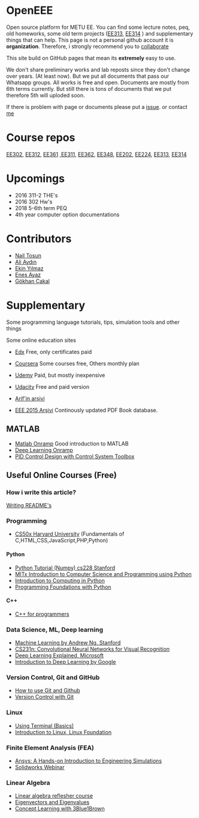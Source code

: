 # OpenEEE
Open source platform for METU EE. You can find some lecture notes, peq, old homeworks, some old term projects ([EE313](https://github.com/nailtosun/EE313termproject), [EE314](https://github.com/openeee/EE314) ) and supplementary things that can help. This page is not a personal github account it is **organization**. Therefore, i strongly recommend you to [collaborate](https://github.com/openeee/Supplementary/blob/master/howtoicollabrate.md)

This site build on GitHub pages that mean its **extremely** easy to use. 

We don't share preliminary works and lab reposts since they don't change over years. (At least now). But we put all documents that pass our Whatsapp groups. All works is free and open. Documents are mostly from 6th terms currently. But still there is tons of documents that we put therefore 5th will uploded soon. 

If there is problem with page or documents please put a [issue](https://guides.github.com/features/issues/). or contact [me](http://nailtosun.com)

# Course repos
[EE302](https://github.com/openeee/EE302), [EE312](https://github.com/openeee/EE312), [EE361](https://github.com/openeee/EE361) ,[EE311](https://github.com/openeee/EE311), [EE362](https://github.com/openeee/EE362), [EE348](https://github.com/openeee/EE348), [EE202](https://github.com/openeee/EE202), 
[EE224](https://github.com/openeee/EE224), [EE313](https://github.com/nailtosun/EE313termproject), [EE314](https://github.com/openeee/EE314)

# Upcomings
* 2016 311-2 THE's
* 2016 302 Hw's
* 2018 5-6th term PEQ
* 4th year computer option documentations

# Contributors
* [Nail Tosun](https://github.com/nailtosun)
* [Ali Aydın](https://github.com/aliaydin96)
* [Ekin Yılmaz](https://github.com/ekinyilmaz)
* [Enes Ayaz](https://github.com/EnesAyaz)
* [Gökhan Çakal](https://github.com/gkhnckl)

# Supplementary
Some programming language tutorials, tips, simulation tools and other things

Some online education sites
* [Edx](https://www.edx.org)  Free, only certificates paid
* [Coursera](https://www.coursera.org/) Some courses free, Others monthly plan
* [Udemy](https://www.udemy.com) Paid, but mostly inexpensive
* [Udacity](https://www.udacity.com/) Free and paid version

* [Arif'in arşivi](https://yadi.sk/d/EgX8BfGcehA7s/EE)
* [EEE 2015 Arşivi](https://drive.google.com/folderview?id=0B02_wnRomvjqbzNvdmZqeXFlSjQ) Continously updated PDF Book database.

## MATLAB
* [Matlab Onramp](https://www.mathworks.com/training-schedule/matlab-onramp.html)  Good introduction to MATLAB
* [Deep Learning Onramp](https://www.mathworks.com/training-schedule/deep-learning-onramp)
* [PID Control Design with Control System Toolbox](https://www.youtube.com/watch?v=2tKe0caUv1I&list=PLn8PRpmsu08qqzGklWmIZVEbaNAy4GdQ7)

## Useful Online Courses (Free)
### How i write this article?
[Writing README's](https://www.udacity.com/course/writing-readmes--ud777)

### Programming
* [CS50x Harvard University](https://www.edx.org/course/cs50s-introduction-computer-science-harvardx-cs50x) (Fundamentals of C,HTML,CSS,JavaScript,PHP,Python)

#### Python 
* [Python Tutorial (Numpy) cs228 Stanford](https://github.com/kuleshov/cs228-material/blob/master/tutorials/python/cs228-python-tutorial.ipynb)
* [MITx Introduction to Computer Science and Programming using Python](https://www.edx.org/course/introduction-to-computer-science-and-programming-using-python)
* [Introduction to Computing in Python](https://www.edx.org/xseries/gtx-introduction-to-computing-in-python#courses)
* [Programming Foundations with Python](https://www.udacity.com/course/programming-foundations-with-python--ud036)
#### C++
* [C++ for programmers](https://www.udacity.com/course/c-for-programmers--ud210)

### Data Science, ML, Deep learning
* [Machine Learning by Andrew Ng. Stanford](https://www.coursera.org/learn/machine-learning)
* [CS231n: Convolutional Neural Networks for Visual Recognition](https://www.youtube.com/watch?v=NfnWJUyUJYU&index=1&list=PLkt2uSq6rBVctENoVBg1TpCC7OQi31AlC)
* [Deep Learning Explained, Microsoft](https://www.edx.org/course/deep-learning-explained)
* [Introduction to Deep Learning by Google](https://www.udacity.com/course/deep-learning--ud730)

### Version Control, Git and GitHub
* [How to use Git and Github](https://www.udacity.com/course/how-to-use-git-and-github--ud775)
* [Version Control with Git](https://www.udacity.com/course/version-control-with-git--ud123)

### Linux 
* [Using Terminal (Basics)](https://www.udacity.com/course/linux-command-line-basics--ud595)
* [Introduction to Linux, Linux Foundation](https://training.linuxfoundation.org/training/introduction-to-linux/)

### Finite Element Analysis (FEA)
* [Ansys: A Hands-on Introduction to Engineering Simulations](https://courses.edx.org/courses/course-v1:CornellX+ENGR2000X+1T2018/course)
* [Solidworks Webinar](https://www.youtube.com/watch?v=4T1UaLrJoDk)

### Linear Algebra 
* [Linear algebra reflesher course](https://www.udacity.com/course/linear-algebra-refresher-course--ud953)
* [Eigenvectors and Eigenvalues](https://www.udacity.com/course/eigenvectors-and-eigenvalues--ud104)
* [Concept Learning with 3Blue1Brown](https://www.youtube.com/watch?v=fNk_zzaMoSs&list=PLZHQObOWTQDPD3MizzM2xVFitgF8hE_ab)



